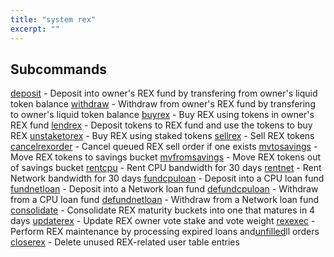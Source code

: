```yaml
---
title: "system rex"
excerpt: ""
---
```

## Subcommands
[deposit]() - Deposit into owner's REX fund by transfering from owner's liquid token balance
[withdraw]() - Withdraw from owner's REX fund by transfering to owner's liquid token balance
[buyrex]() - Buy REX using tokens in owner's REX fund
[lendrex]()  - Deposit tokens to REX fund and use the tokens to buy REX
[unstaketorex]() - Buy REX using staked tokens
[sellrex]() - Sell REX tokens
[cancelrexorder]() - Cancel queued REX sell order if one exists
[mvtosavings]() - Move REX tokens to savings bucket
[mvfromsavings]() - Move REX tokens out of savings bucket
[rentcpu]() - Rent CPU bandwidth for 30 days
[rentnet]() - Rent Network bandwidth for 30 days
[fundcpuloan]() - Deposit into a CPU loan fund
[fundnetloan]() - Deposit into a Network loan fund
[defundcpuloan]() - Withdraw from a CPU loan fund
[defundnetloan]() - Withdraw from a Network loan fund
[consolidate]() - Consolidate REX maturity buckets into one that matures in 4 days
[updaterex]() - Update REX owner vote stake and vote weight
[rexexec]() - Perform REX maintenance by processing expired loans and[unfilled]()ll orders
[closerex]() - Delete unused REX-related user table entries